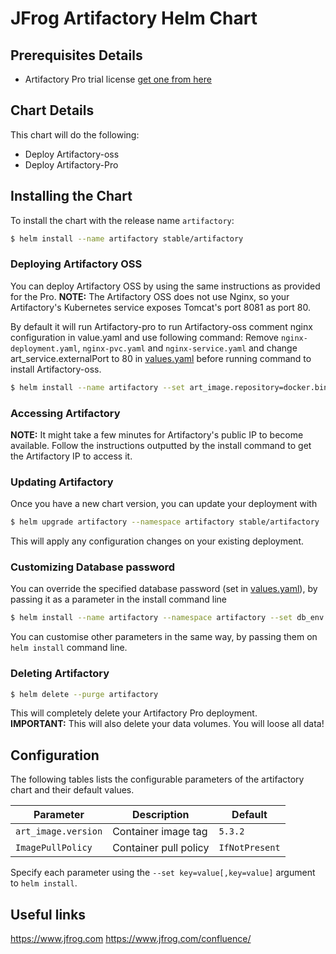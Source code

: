 # JFrog Artifactory Helm Chart

## Prerequisites Details

* Artifactory Pro trial license [get one from here](https://www.jfrog.com/artifactory/free-trial/)

## Chart Details
This chart will do the following:

* Deploy Artifactory-oss
* Deploy Artifactory-Pro

## Installing the Chart

To install the chart with the release name `artifactory`:

```bash
$ helm install --name artifactory stable/artifactory
```

### Deploying Artifactory OSS
You can deploy Artifactory OSS by using the same instructions as provided for the Pro.
**NOTE:** The Artifactory OSS does not use Nginx, so your Artifactory's Kubernetes service exposes Tomcat's port 8081 as port 80.

By default it will run Artifactory-pro to run Artifactory-oss comment nginx configuration in value.yaml and use following command:
Remove `nginx-deployment.yaml`, `nginx-pvc.yaml` and `nginx-service.yaml` and change art_service.externalPort to 80 in [values.yaml](values.yaml) before running command to install Artifactory-oss.
```bash
$ helm install --name artifactory --set art_image.repository=docker.bintray.io/jfrog/artifactory-oss stable/artifactory
```

### Accessing Artifactory
**NOTE:** It might take a few minutes for Artifactory's public IP to become available.
Follow the instructions outputted by the install command to get the Artifactory IP to access it.

### Updating Artifactory
Once you have a new chart version, you can update your deployment with
```bash
$ helm upgrade artifactory --namespace artifactory stable/artifactory
```

This will apply any configuration changes on your existing deployment.

### Customizing Database password
You can override the specified database password (set in [values.yaml](values.yaml)), by passing it as a parameter in the install command line
```bash
$ helm install --name artifactory --namespace artifactory --set db_env.db_pass=12_hX34qwerQ2 stable/artifactory
```

You can customise other parameters in the same way, by passing them on `helm install` command line.

### Deleting Artifactory
```bash
$ helm delete --purge artifactory
```

This will completely delete your Artifactory Pro deployment.  
**IMPORTANT:** This will also delete your data volumes. You will loose all data!

## Configuration

The following tables lists the configurable parameters of the artifactory chart and their default values.

|         Parameter         |           Description             |                         Default                          |
|---------------------------|-----------------------------------|----------------------------------------------------------|
| `art_image.version`       | Container image tag               | `5.3.2`                                                 |
| `ImagePullPolicy`         | Container pull policy             | `IfNotPresent`                                                 |

Specify each parameter using the `--set key=value[,key=value]` argument to `helm install`.


## Useful links
https://www.jfrog.com
https://www.jfrog.com/confluence/
